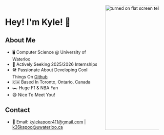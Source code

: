 <div style="float: left; width: 60%; padding-right: 20px;">
  <h1>Hey! I'm Kyle! 👋</h1>

  ## About Me
  * 🖥 Computer Science @ University of Waterloo
  * 🚀 Actively Seeking 2025/2026 Internships
  * 🛠 Passionate About Developing Cool Things On [Github](https://github.com/kylekapoor?tab=repositories)
  * 🇨🇦 Based In Toronto, Ontario, Canada
  * 🏎 Huge F1 & NBA Fan
  * 😄 Nice To Meet You!

  ## Contact
  - 📧 Email: [kylekapoor411@gmail.com](mailto:kylekapoor411@gmail.com) | [k36kapoo@uwaterloo.ca](mailto:k36kapoo@uwaterloo.ca)
</div>

<div style="float: right; width: 35%;">
  <img src="https://images.unsplash.com/photo-1503437313881-503a91226402?q=80&w=2832&auto=format&fit=crop&ixlib=rb-4.0.3&ixid=M3wxMjA3fDB8MHxwaG90by1wYWdlfHx8fGVufDB8fHx8fA%3D%3D" width="410" alt="turned on flat screen television" />
</div>

<div style="clear: both;"></div>
